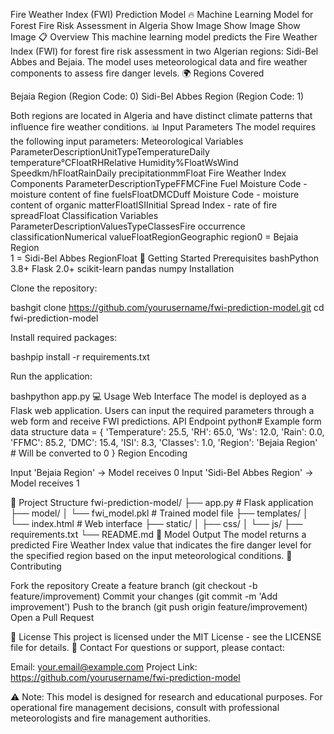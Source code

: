 Fire Weather Index (FWI) Prediction Model
🔥 Machine Learning Model for Forest Fire Risk Assessment in Algeria
Show Image
Show Image
Show Image
📋 Overview
This machine learning model predicts the Fire Weather Index (FWI) for forest fire risk assessment in two Algerian regions: Sidi-Bel Abbes and Bejaia. The model uses meteorological data and fire weather components to assess fire danger levels.
🌍 Regions Covered

Bejaia Region (Region Code: 0)
Sidi-Bel Abbes Region (Region Code: 1)

Both regions are located in Algeria and have distinct climate patterns that influence fire weather conditions.
📊 Input Parameters
The model requires the following input parameters:
Meteorological Variables
ParameterDescriptionUnitTypeTemperatureDaily temperature°CFloatRHRelative Humidity%FloatWsWind Speedkm/hFloatRainDaily precipitationmmFloat
Fire Weather Index Components
ParameterDescriptionTypeFFMCFine Fuel Moisture Code - moisture content of fine fuelsFloatDMCDuff Moisture Code - moisture content of organic matterFloatISIInitial Spread Index - rate of fire spreadFloat
Classification Variables
ParameterDescriptionValuesTypeClassesFire occurrence classificationNumerical valueFloatRegionGeographic region0 = Bejaia Region<br>1 = Sidi-Bel Abbes RegionFloat
🚀 Getting Started
Prerequisites
bashPython 3.8+
Flask 2.0+
scikit-learn
pandas
numpy
Installation

Clone the repository:

bashgit clone https://github.com/yourusername/fwi-prediction-model.git
cd fwi-prediction-model

Install required packages:

bashpip install -r requirements.txt

Run the application:

bashpython app.py
💻 Usage
Web Interface
The model is deployed as a Flask web application. Users can input the required parameters through a web form and receive FWI predictions.
API Endpoint
python# Example form data structure
data = {
    'Temperature': 25.5,
    'RH': 65.0,
    'Ws': 12.0,
    'Rain': 0.0,
    'FFMC': 85.2,
    'DMC': 15.4,
    'ISI': 8.3,
    'Classes': 1.0,
    'Region': 'Bejaia Region'  # Will be converted to 0
}
Region Encoding

Input 'Bejaia Region' → Model receives 0
Input 'Sidi-Bel Abbes Region' → Model receives 1

📁 Project Structure
fwi-prediction-model/
├── app.py                 # Flask application
├── model/
│   └── fwi_model.pkl     # Trained model file
├── templates/
│   └── index.html        # Web interface
├── static/
│   ├── css/
│   └── js/
├── requirements.txt
└── README.md
🎯 Model Output
The model returns a predicted Fire Weather Index value that indicates the fire danger level for the specified region based on the input meteorological conditions.
🤝 Contributing

Fork the repository
Create a feature branch (git checkout -b feature/improvement)
Commit your changes (git commit -m 'Add improvement')
Push to the branch (git push origin feature/improvement)
Open a Pull Request

📝 License
This project is licensed under the MIT License - see the LICENSE file for details.
📧 Contact
For questions or support, please contact:

Email: your.email@example.com
Project Link: https://github.com/yourusername/fwi-prediction-model


⚠️ Note: This model is designed for research and educational purposes. For operational fire management decisions, consult with professional meteorologists and fire management authorities.
